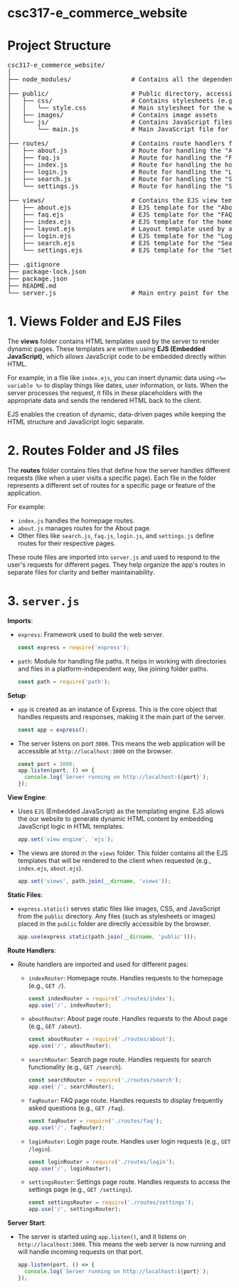 # csc317-e_commerce_website

# Project Structure 
<pre>
csc317-e_commerce_website/
│
├── node_modules/                # Contains all the dependencies installed via npm
│
├── public/                      # Public directory, accessible by the client
│   ├── css/                     # Contains stylesheets (e.g., style.css for page styling)
│   │   └── style.css            # Main stylesheet for the website
│   ├── images/                  # Contains image assets
│   └── js/                      # Contains JavaScript files
│       └── main.js              # Main JavaScript file for client-side functionality
│
├── routes/                      # Contains route handlers for different pages
│   ├── about.js                 # Route for handling the "About" page
│   ├── faq.js                   # Route for handling the "FAQ" page
│   ├── index.js                 # Route for handling the homepage
│   ├── login.js                 # Route for handling the "Login" page
│   ├── search.js                # Route for handling the "Search" page
│   └── settings.js              # Route for handling the "Settings" page
│
├── views/                       # Contains the EJS view templates for rendering HTML dynamically
│   ├── about.ejs                # EJS template for the "About" page
│   ├── faq.ejs                  # EJS template for the "FAQ" page
│   ├── index.ejs                # EJS template for the homepage
│   ├── layout.ejs               # Layout template used by all pages (includes header, footer, etc.) [Not implemented yet]
│   ├── login.ejs                # EJS template for the "Login" page
│   ├── search.ejs               # EJS template for the "Search" page
│   └── settings.ejs             # EJS template for the "Settings" page
│
├── .gitignore                   
├── package-lock.json            
├── package.json                 
├── README.md                    
└── server.js                    # Main entry point for the Express.js server, which starts the application
</pre>


# 1. Views Folder and EJS Files

The **views** folder contains HTML templates used by the server to render dynamic pages. These templates are written using **EJS (Embedded JavaScript)**, which allows JavaScript code to be embedded directly within HTML. 

For example, in a file like `index.ejs`, you can insert dynamic data using `<%= variable %>` to display things like dates, user information, or lists. When the server processes the request, it fills in these placeholders with the appropriate data and sends the rendered HTML back to the client.

EJS enables the creation of dynamic, data-driven pages while keeping the HTML structure and JavaScript logic separate.

# 2. Routes Folder and JS files

The **routes** folder contains files that define how the server handles different requests (like when a user visits a specific page). Each file in the folder represents a different set of routes for a specific page or feature of the application.

For example:
- `index.js` handles the homepage routes.
- `about.js` manages routes for the About page.
- Other files like `search.js`, `faq.js`, `login.js`, and `settings.js` define routes for their respective pages.

These route files are imported into `server.js` and used to respond to the user's requests for different pages. They help organize the app's routes in separate files for clarity and better maintainability.

# 3. `server.js`

**Imports**:
   - `express`: Framework used to build the web server. 

     ```javascript
     const express = require('express');
     ```
   - `path`: Module for handling file paths. It helps in working with directories and files in a platform-independent way, like joining folder paths.

     ```javascript
     const path = require('path');
     ```

**Setup**:
   - `app` is created as an instance of Express. This is the core object that handles requests and responses, making it the main part of the server.

     ```javascript
     const app = express();
     ```
   - The server listens on port `3000`. This means the web application will be accessible at `http://localhost:3000` on the browser.

     ```javascript
     const port = 3000;
     app.listen(port, () => {
       console.log(`Server running on http://localhost:${port}`);
     });
     ```

**View Engine**:
   - Uses `EJS` (Embedded JavaScript) as the templating engine. EJS allows the our website to generate dynamic HTML content by embedding JavaScript logic in HTML templates.

     ```javascript
     app.set('view engine', 'ejs');
     ```
   - The views are stored in the `views` folder. This folder contains all the EJS templates that will be rendered to the client when requested (e.g., `index.ejs`, `about.ejs`).

     ```javascript
     app.set('views', path.join(__dirname, 'views'));
     ```

**Static Files**:
   - `express.static()` serves static files like images, CSS, and JavaScript from the `public` directory. Any files (such as stylesheets or images) placed in the `public` folder are directly accessible by the browser.

     ```javascript
     app.use(express.static(path.join(__dirname, 'public')));
     ```

**Route Handlers**:
   - Route handlers are imported and used for different pages:
     - `indexRouter`: Homepage route. Handles requests to the homepage (e.g., `GET /`).

       ```javascript
       const indexRouter = require('./routes/index');
       app.use('/', indexRouter);
       ```
     - `aboutRouter`: About page route. Handles requests to the About page (e.g., `GET /about`).

       ```javascript
       const aboutRouter = require('./routes/about');
       app.use('/', aboutRouter);
       ```
     - `searchRouter`: Search page route. Handles requests for search functionality (e.g., `GET /search`).

       ```javascript
       const searchRouter = require('./routes/search');
       app.use('/', searchRouter);
       ```
     - `faqRouter`: FAQ page route. Handles requests to display frequently asked questions (e.g., `GET /faq`).

       ```javascript
       const faqRouter = require('./routes/faq');
       app.use('/', faqRouter);
       ```
     - `loginRouter`: Login page route. Handles user login requests (e.g., `GET /login`).

       ```javascript
       const loginRouter = require('./routes/login');
       app.use('/', loginRouter);
       ```
     - `settingsRouter`: Settings page route. Handles requests to access the settings page (e.g., `GET /settings`).

       ```javascript
       const settingsRouter = require('./routes/settings');
       app.use('/', settingsRouter);
       ```

**Server Start**:
   - The server is started using `app.listen()`, and it listens on `http://localhost:3000`. This means the web server is now running and will handle incoming requests on that port.

     ```javascript
     app.listen(port, () => {
       console.log(`Server running on http://localhost:${port}`);
     });
     ```
